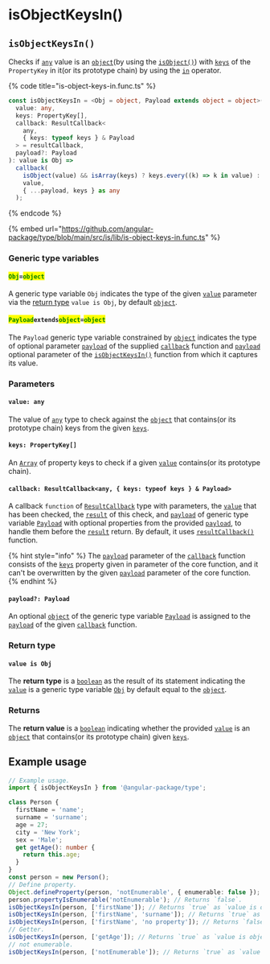 # isObjectKeysIn()

## `isObjectKeysIn()`

Checks if [`any`](https://www.typescriptlang.org/docs/handbook/2/everyday-types.html#any) value is an [`object`](https://developer.mozilla.org/en-US/docs/Web/JavaScript/Reference/Global\_Objects/Object)(by using the [`isObject()`](isobject.md)) with [`keys`](isobjectkeysin.md#keys-propertykey) of the `PropertyKey` in it(or its prototype chain) by using the [`in`](https://developer.mozilla.org/en-US/docs/Web/JavaScript/Reference/Operators/in) operator.

{% code title="is-object-keys-in.func.ts" %}
```typescript
const isObjectKeysIn = <Obj = object, Payload extends object = object>(
  value: any,
  keys: PropertyKey[],
  callback: ResultCallback<
    any,
    { keys: typeof keys } & Payload
  > = resultCallback,
  payload?: Payload
): value is Obj =>
  callback(
    isObject(value) && isArray(keys) ? keys.every((k) => k in value) : false,
    value,
    { ...payload, keys } as any
  );
```
{% endcode %}

{% embed url="https://github.com/angular-package/type/blob/main/src/is/lib/is-object-keys-in.func.ts" %}

### Generic type variables

#### <mark style="color:green;">`Obj`</mark>`=`<mark style="color:green;">`object`</mark>

A generic type variable `Obj` indicates the type of the given [`value`](isobjectkeysin.md#value-any) parameter via the [return type](isobjectkeysin.md#return-type) `value is Obj`, by default [`object`](https://www.typescriptlang.org/docs/handbook/basic-types.html#object).

#### <mark style="color:green;">**`Payload`**</mark>**`extends`**<mark style="color:green;">**`object`**</mark>**`=`**<mark style="color:green;">**`object`**</mark>

The `Payload` generic type variable constrained by [`object`](https://www.typescriptlang.org/docs/handbook/basic-types.html#object) indicates the type of optional parameter [`payload`](../types/resultcallback.md#payload-payload) of the supplied [`callback`](isobjectkeysin.md#callback-resultcallback-less-than-any-keys-typeof-keys-and-payload-greater-than) function and [`payload`](isobjectkeysin.md#payload-payload) optional parameter of the [`isObjectKeysIn()`](isobjectkeysin.md#isobjectkeysin) function from which it captures its value.

### Parameters

#### `value: any`

The value of [`any`](https://www.typescriptlang.org/docs/handbook/2/everyday-types.html#any) type to check against the [`object`](https://developer.mozilla.org/en-US/docs/Web/JavaScript/Reference/Global\_Objects/Object) that contains(or its prototype chain) keys from the given [`keys`](isobjectkeysin.md#keys-propertykey).

#### `keys: PropertyKey[]`

An [`Array`](https://developer.mozilla.org/en-US/docs/Web/JavaScript/Reference/Global\_Objects/Array) of property keys to check if a given [`value`](isobjectkeysin.md#value-any) contains(or its prototype chain).

#### `callback: ResultCallback<any, { keys: typeof keys } & Payload>`

A callback `function` of [`ResultCallback`](../types/resultcallback.md) type with parameters, the [`value`](isobjectkeysin.md#value-any) that has been checked, the [`result`](../types/resultcallback.md#result-boolean) of this check, and [`payload`](../types/resultcallback.md#payload-payload) of generic type variable [`Payload`](isobjectkeysin.md#payloadextendsobject-object) with optional properties from the provided [`payload`](isobjectkeysin.md#payload-payload), to handle them before the [`result`](../types/resultcallback.md#result-boolean) return. By default, it uses [`resultCallback()`](../helper/resultcallback.md) function.

{% hint style="info" %}
The [`payload`](../types/resultcallback.md#payload-payload) parameter of the [`callback`](isobjectkeysin.md#callback-resultcallback-less-than-any-keys-typeof-keys-and-payload-greater-than) function consists of the [`keys`](isobjectkeysin.md#keys-propertykey) property given in parameter of the core function, and it can't be overwritten by the given [`payload`](isobjectkeysin.md#payload-payload) parameter of the core function.
{% endhint %}

#### `payload?: Payload`

An optional [`object`](https://developer.mozilla.org/en-US/docs/Web/JavaScript/Reference/Global\_Objects/Object) of the generic type variable [`Payload`](isobjectkeysin.md#payloadextendsobject-object) is assigned to the [`payload`](../types/resultcallback.md#payload-payload) of the given [`callback`](isobjectkeysin.md#callback-resultcallback-less-than-any-keys-typeof-keys-and-payload-greater-than) function.

### Return type

#### `value is Obj`

The **return type** is a [`boolean`](https://www.typescriptlang.org/docs/handbook/basic-types.html#boolean) as the result of its statement indicating the [`value`](isobjectkeysin.md#value-any) is a generic type variable [`Obj`](isobjectkeysin.md#obj-object) by default equal to the [`object`](https://www.typescriptlang.org/docs/handbook/basic-types.html#object).

### Returns

The **return value** is a [`boolean`](https://developer.mozilla.org/en-US/docs/Web/JavaScript/Reference/Global\_Objects/Boolean) indicating whether the provided [`value`](isobjectkeysin.md#value-any) is an [`object`](https://developer.mozilla.org/en-US/docs/Web/JavaScript/Reference/Global\_Objects/Object) that contains(or its prototype chain) given [`keys`](isobjectkeysin.md#keys-propertykey).

## Example usage

```typescript
// Example usage.
import { isObjectKeysIn } from '@angular-package/type';

class Person {
  firstName = 'name';
  surname = 'surname';
  age = 27;
  city = 'New York';
  sex = 'Male';
  get getAge(): number {
    return this.age;
  }
}
const person = new Person();
// Define property.
Object.defineProperty(person, 'notEnumerable', { enumerable: false });
person.propertyIsEnumerable('notEnumerable'); // Returns `false`.
isObjectKeysIn(person, ['firstName']); // Returns `true` as `value is object`.
isObjectKeysIn(person, ['firstName', 'surname']); // Returns `true` as `value is object`.
isObjectKeysIn(person, ['firstName', 'no property']); // Returns `false` as `value is object`.
// Getter.
isObjectKeysIn(person, ['getAge']); // Returns `true` as `value is object`.
// not enumerable.
isObjectKeysIn(person, ['notEnumerable']); // Returns `true` as `value is object`.
```
